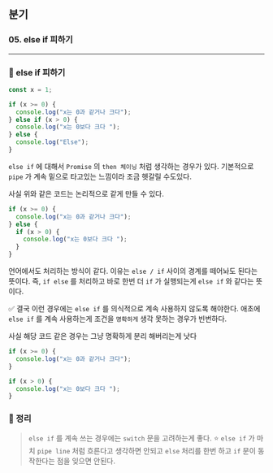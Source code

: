 ## 분기

### 05. else if 피하기

---

### 📌 else if 피하기

```js
const x = 1;

if (x >= 0) {
  console.log("x는 0과 같거나 크다");
} else if (x > 0) {
  console.log("x는 0보다 크다 ");
} else {
  console.log("Else");
}
```

`else if` 에 대해서 `Promise` 의 `then 체이닝` 처럼 생각하는 경우가 있다.
기본적으로 `pipe` 가 계속 밑으로 타고있는 느낌이라 조금 헷갈릴 수도있다.

사실 위와 같은 코드는 논리적으로 같게 만들 수 있다.

```js
if (x >= 0) {
  console.log("x는 0과 같거나 크다");
} else {
  if (x > 0) {
    console.log("x는 0보다 크다 ");
  }
}
```

언어에서도 처리하는 방식이 같다. 이유는 `else / if` 사이의 경계를 떼어놔도 된다는 뜻이다. 즉, `if else` 를 처리하고 바로 한번 더 `if` 가 실행되는게 `else if` 와 같다는 뜻이다.

✅ 결국 이런 경우에는 `else if` 를 의식적으로 계속 사용하지 않도록 해야한다. 애초에 `else if` 를 계속 사용하는게 조건을 `명확하게` 생각 못하는 경우가 빈번하다.

사실 해당 코드 같은 경우는 그냥 명확하게 분리 해버리는게 낫다

```js
if (x >= 0) {
  console.log("x는 0과 같거나 크다");
}

if (x > 0) {
  console.log("x는 0보다 크다 ");
}
```

### 📌 정리

> `else if` 를 계속 쓰는 경우에는 `switch` 문을 고려하는게 좋다. ⭐️ `else if` 가 마치 `pipe line` 처럼 흐른다고 생각하면 안되고 `else` 처리를 한번 하고 `if` 문이 동작한다는 점을 잊으면 안된다.
